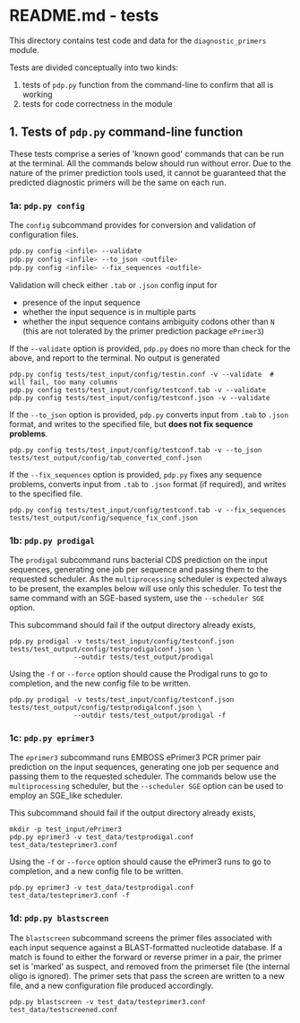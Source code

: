 # README.md - tests

This directory contains test code and data for the `diagnostic_primers` module.

Tests are divided conceptually into two kinds:

1. tests of `pdp.py` function from the command-line to confirm that all is working
2. tests for code correctness in the module

## 1. Tests of `pdp.py` command-line function

These tests comprise a series of 'known good' commands that can be run at the terminal. All the commands below should run without error. Due to the nature of the primer prediction tools used, it cannot be guaranteed that the predicted diagnostic primers will be the same on each run.

### 1a: `pdp.py config`

The `config` subcommand provides for conversion and validation of configuration files.

```bash
pdp.py config <infile> --validate
pdp.py config <infile> --to_json <outfile>
pdp.py config <infile> --fix_sequences <outfile>
```

Validation will check either `.tab` or `.json` config input for

* presence of the input sequence
* whether the input sequence is in multiple parts
* whether the input sequence contains ambiguity codons other than `N` (this are not tolerated by the primer prediction package `ePrimer3`)

If the `--validate` option is provided, `pdp.py` does no more than check for the above, and report to the terminal. No output is generated

```
pdp.py config tests/test_input/config/testin.conf -v --validate  # will fail, too many columns
pdp.py config tests/test_input/config/testconf.tab -v --validate
pdp.py config tests/test_input/config/testconf.json -v --validate
```

If the `--to_json` option is provided, `pdp.py` converts input from `.tab` to `.json` format, and writes to the specified file, but **does not fix sequence problems**.

```
pdp.py config tests/test_input/config/testconf.tab -v --to_json tests/test_output/config/tab_converted_conf.json
```

If the `--fix_sequences` option is provided, `pdp.py` fixes any sequence problems, converts input from `.tab` to `.json` format (if required), and writes to the specified file.

```
pdp.py config tests/test_input/config/testconf.tab -v --fix_sequences tests/test_output/config/sequence_fix_conf.json
```


### 1b: `pdp.py prodigal`

The `prodigal` subcommand runs bacterial CDS prediction on the input sequences, generating one job per sequence and passing them to the requested scheduler. As the `multiprocessing` scheduler is expected always to be present, the examples below will use only this scheduler. To test the same command with an SGE-based system, use the `--scheduler SGE` option.

This subcommand should fail if the output directory already exists,

```
pdp.py prodigal -v tests/test_input/config/testconf.json tests/test_output/config/testprodigalconf.json \
                --outdir tests/test_output/prodigal
```

Using the `-f` or `--force` option should cause the Prodigal runs to go to completion, and the new config file to be written.

```
pdp.py prodigal -v tests/test_input/config/testconf.json tests/test_output/config/testprodigalconf.json \
                --outdir tests/test_output/prodigal -f
```

### 1c: `pdp.py eprimer3`

The `eprimer3` subcommand runs EMBOSS ePrimer3 PCR primer pair prediction on the input sequences, generating one job per sequence and passing them to the requested scheduler. The commands below use the `multiprocessing` scheduler, but the `--scheduler SGE` option can be used to employ an SGE_like scheduler.

This subcommand should fail if the output directory already exists,

```
mkdir -p test_input/ePrimer3
pdp.py eprimer3 -v test_data/testprodigal.conf test_data/testeprimer3.conf
```

Using the `-f` or `--force` option should cause the ePrimer3 runs to go to completion, and a new config file to be written.

```
pdp.py eprimer3 -v test_data/testprodigal.conf test_data/testeprimer3.conf -f
```

### 1d: `pdp.py blastscreen`

The `blastscreen` subcommand screens the primer files associated with each input sequence against a BLAST-formatted nucleotide database. If a match is found to either the forward or reverse primer in a pair, the primer set is 'marked' as suspect, and removed from the primerset file (the internal oligo is ignored). The primer sets that pass the screen are written to a new file, and a new configuration file produced accordingly.

```
pdp.py blastscreen -v test_data/testeprimer3.conf test_data/testscreened.conf
```